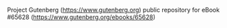 Project Gutenberg (https://www.gutenberg.org) public repository for
eBook #65628 (https://www.gutenberg.org/ebooks/65628)
